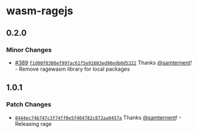 # wasm-ragejs

## 0.2.0

### Minor Changes

- [#389](https://github.com/samternent/home/pull/389) [`f1d00f0380ef99fac61f5e91683ed98edb0d5322`](https://github.com/samternent/home/commit/f1d00f0380ef99fac61f5e91683ed98edb0d5322) Thanks [@samternent](https://github.com/samternent)! - Remove ragewasm library for local packages

## 1.0.1

### Patch Changes

- [`8444ec74b747c3f74ff0e5f404782c872aa9457a`](https://github.com/samternent/home/commit/8444ec74b747c3f74ff0e5f404782c872aa9457a) Thanks [@samternent](https://github.com/samternent)! - Releasing rage

